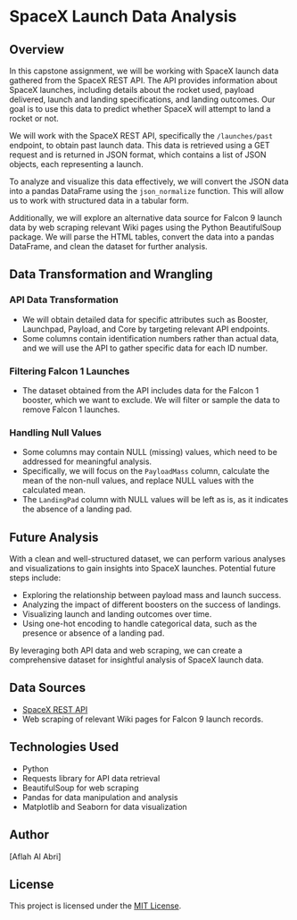 # SpaceX Launch Data Analysis

## Overview

In this capstone assignment, we will be working with SpaceX launch data gathered from the SpaceX REST API. The API provides information about SpaceX launches, including details about the rocket used, payload delivered, launch and landing specifications, and landing outcomes. Our goal is to use this data to predict whether SpaceX will attempt to land a rocket or not.

We will work with the SpaceX REST API, specifically the `/launches/past` endpoint, to obtain past launch data. This data is retrieved using a GET request and is returned in JSON format, which contains a list of JSON objects, each representing a launch.

To analyze and visualize this data effectively, we will convert the JSON data into a pandas DataFrame using the `json_normalize` function. This will allow us to work with structured data in a tabular form.

Additionally, we will explore an alternative data source for Falcon 9 launch data by web scraping relevant Wiki pages using the Python BeautifulSoup package. We will parse the HTML tables, convert the data into a pandas DataFrame, and clean the dataset for further analysis.

## Data Transformation and Wrangling

### API Data Transformation

- We will obtain detailed data for specific attributes such as Booster, Launchpad, Payload, and Core by targeting relevant API endpoints.
- Some columns contain identification numbers rather than actual data, and we will use the API to gather specific data for each ID number.

### Filtering Falcon 1 Launches

- The dataset obtained from the API includes data for the Falcon 1 booster, which we want to exclude. We will filter or sample the data to remove Falcon 1 launches.

### Handling Null Values

- Some columns may contain NULL (missing) values, which need to be addressed for meaningful analysis.
- Specifically, we will focus on the `PayloadMass` column, calculate the mean of the non-null values, and replace NULL values with the calculated mean.
- The `LandingPad` column with NULL values will be left as is, as it indicates the absence of a landing pad.

## Future Analysis

With a clean and well-structured dataset, we can perform various analyses and visualizations to gain insights into SpaceX launches. Potential future steps include:

- Exploring the relationship between payload mass and launch success.
- Analyzing the impact of different boosters on the success of landings.
- Visualizing launch and landing outcomes over time.
- Using one-hot encoding to handle categorical data, such as the presence or absence of a landing pad.

By leveraging both API data and web scraping, we can create a comprehensive dataset for insightful analysis of SpaceX launch data.

## Data Sources

- [SpaceX REST API](https://api.spacexdata.com/v4/launches/past)
- Web scraping of relevant Wiki pages for Falcon 9 launch records.

## Technologies Used

- Python
- Requests library for API data retrieval
- BeautifulSoup for web scraping
- Pandas for data manipulation and analysis
- Matplotlib and Seaborn for data visualization

## Author

[Aflah Al Abri]

## License

This project is licensed under the [MIT License](LICENSE.md).
